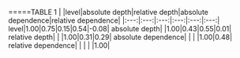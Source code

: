 =====TABLE 1
| |level|absolute depth|relative depth|absolute dependence|relative dependence|
|:---:|:---:|:---:|:---:|:---:|:---:|
level|1.00|0.75|0.15|0.54|-0.08|
absolute depth| |1.00|0.43|0.55|0.01|
relative depth| | |1.00|0.31|0.29|
absolute dependence| | | |1.00|0.48|
relative dependence| | | | |1.00|
